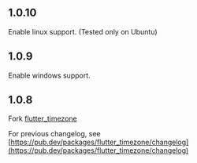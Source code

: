 ## 1.0.10

Enable linux support. (Tested only on Ubuntu)

## 1.0.9

Enable windows support.

## 1.0.8

Fork [flutter_timezone](https://github.com/tjarvstrand/flutter_timezone)

For previous changelog, see [https://pub.dev/packages/flutter_timezone/changelog](https://pub.dev/packages/flutter_timezone/changelog)